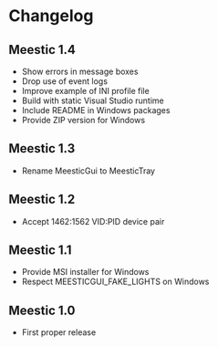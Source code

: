 # Changelog

## Meestic 1.4

- Show errors in message boxes
- Drop use of event logs
- Improve example of INI profile file
- Build with static Visual Studio runtime
- Include README in Windows packages
- Provide ZIP version for Windows

## Meestic 1.3

- Rename MeesticGui to MeesticTray

## Meestic 1.2

- Accept 1462:1562 VID:PID device pair

## Meestic 1.1

- Provide MSI installer for Windows
- Respect MEESTICGUI_FAKE_LIGHTS on Windows

## Meestic 1.0

- First proper release
